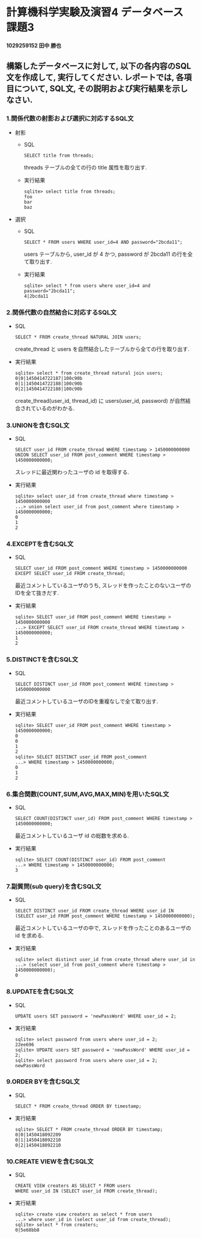 # 計算機科学実験及演習4 データベース 課題3
#### 1029259152 田中 勝也
## 構築したデータベースに対して, 以下の各内容のSQL文を作成して, 実行してください. レポートでは, 各項目について, SQL文, その説明および実行結果を示しなさい.

### 1.関係代数の射影および選択に対応するSQL文

- 射影

    - SQL

        `SELECT title from threads;`

        threads テーブルの全ての行の title 属性を取り出す.

    - 実行結果

        ```
        sqlite> select title from threads;
        foo
        bar
        baz
        ```


- 選択

    - SQL

        `SELECT * FROM users WHERE user_id=4 AND password="2bcda11";`

        users テーブルから, user_id が 4 かつ, password が 2bcda11 の行を全て取り出す.

    - 実行結果

        ```
        sqlite> select * from users where user_id=4 and password="2bcda11";
        4|2bcda11
        ```

### 2.関係代数の自然結合に対応するSQL文

- SQL

    `SELECT * FROM create_thread NATURAL JOIN users;`

    create_thread と users を自然結合したテーブルから全ての行を取り出す.

- 実行結果

    ```
    sqlite> select * from create_thread natural join users;
    0|0|1450414722187|100c90b
    0|1|1450414722188|100c90b
    0|2|1450414722188|100c90b
    ```

    create_thread(user\_id, thread\_id) に users(user_id, password) が自然結合されているのがわかる.

### 3.UNIONを含むSQL文

- SQL

    ```
    SELECT user_id FROM create_thread WHERE timestamp > 1450000000000
    UNION SELECT user_id FROM post_comment WHERE timestamp > 1450000000000;
    ```

    スレッドに最近関わったユーザの id を取得する.

- 実行結果

    ```
    sqlite> select user_id from create_thread where timestamp > 1450000000000
    ...> union select user_id from post_comment where timestamp > 1450000000000;
    0
    1
    2
    ```

### 4.EXCEPTを含むSQL文

- SQL

    ```
    SELECT user_id FROM post_comment WHERE timestamp > 1450000000000
    EXCEPT SELECT user_id FROM create_thread;
    ```

    最近コメントしているユーザのうち, スレッドを作ったことのないユーザのIDを全て抜きだす.

- 実行結果

    ```
    sqlite> SELECT user_id FROM post_comment WHERE timestamp > 1450000000000
    ...> EXCEPT SELECT user_id FROM create_thread WHERE timestamp > 1450000000000;
    1
    2
    ```
### 5.DISTINCTを含むSQL文

- SQL

    `SELECT DISTINCT user_id FROM post_comment WHERE timestamp > 1450000000000`

    最近コメントしているユーザのIDを重複なしで全て取り出す.

- 実行結果

    ```
    sqlite> SELECT user_id FROM post_comment WHERE timestamp > 1450000000000;
    0
    0
    1
    2
    sqlite> SELECT DISTINCT user_id FROM post_comment
    ...> WHERE timestamp > 1450000000000;
    0
    1
    2
    ```

### 6.集合関数(COUNT,SUM,AVG,MAX,MIN)を用いたSQL文

- SQL

    `SELECT COUNT(DISTINCT user_id) FROM post_comment WHERE timestamp > 1450000000000;`

    最近コメントしているユーザ id の総数を求める.

- 実行結果

    ```
    sqlite> SELECT COUNT(DISTINCT user_id) FROM post_comment
    ...> WHERE timestamp > 1450000000000;
    3
    ```

### 7.副質問(sub query)を含むSQL文

- SQL

    ```
    SELECT DISTINCT user_id FROM create_thread WHERE user_id IN
    (SELECT user_id FROM post_comment WHERE timestamp > 1450000000000);
    ```

    最近コメントしているユーザの中で, スレッドを作ったことのあるユーザの id を求める.

- 実行結果

    ```
    sqlite> select distinct user_id from create_thread where user_id in
    ...> (select user_id from post_comment where timestamp > 1450000000000);
    0
    ```

### 8.UPDATEを含むSQL文

- SQL

    `UPDATE users SET password = 'newPassWord' WHERE user_id = 2;`

- 実行結果

    ```
    sqlite> select password from users where user_id = 2;
    22ee696
    sqlite> UPDATE users SET password = 'newPassWord' WHERE user_id = 2;
    sqlite> select password from users where user_id = 2;
    newPassWord
    ```

### 9.ORDER BYを含むSQL文

- SQL

    `SELECT * FROM create_thread ORDER BY timestamp;`

- 実行結果

    ```
    sqlite> SELECT * FROM create_thread ORDER BY timestamp;
    0|0|1450418092209
    0|1|1450418092210
    0|2|1450418092210
    ```

### 10.CREATE VIEWを含むSQL文

- SQL

    ```
    CREATE VIEW creaters AS SELECT * FROM users
    WHERE user_id IN (SELECT user_id FROM create_thread);
    ```

- 実行結果

    ```
    sqlite> create view creaters as select * from users
    ...> where user_id in (select user_id from create_thread);
    sqlite> select * from creaters;
    0|5e68bb8
    ```
